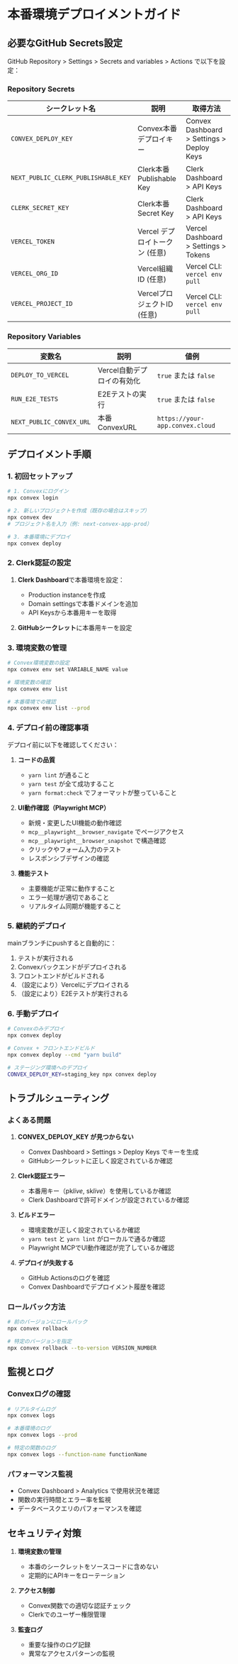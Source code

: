 # 本番環境デプロイメントガイド

## 必要なGitHub Secrets設定

GitHub Repository > Settings > Secrets and variables > Actions で以下を設定：

### **Repository Secrets**

| シークレット名                      | 説明                           | 取得方法                                  |
| ----------------------------------- | ------------------------------ | ----------------------------------------- |
| `CONVEX_DEPLOY_KEY`                 | Convex本番デプロイキー         | Convex Dashboard > Settings > Deploy Keys |
| `NEXT_PUBLIC_CLERK_PUBLISHABLE_KEY` | Clerk本番Publishable Key       | Clerk Dashboard > API Keys                |
| `CLERK_SECRET_KEY`                  | Clerk本番Secret Key            | Clerk Dashboard > API Keys                |
| `VERCEL_TOKEN`                      | Vercel デプロイトークン (任意) | Vercel Dashboard > Settings > Tokens      |
| `VERCEL_ORG_ID`                     | Vercel組織ID (任意)            | Vercel CLI: `vercel env pull`             |
| `VERCEL_PROJECT_ID`                 | VercelプロジェクトID (任意)    | Vercel CLI: `vercel env pull`             |

### **Repository Variables**

| 変数名                   | 説明                       | 値例                            |
| ------------------------ | -------------------------- | ------------------------------- |
| `DEPLOY_TO_VERCEL`       | Vercel自動デプロイの有効化 | `true` または `false`           |
| `RUN_E2E_TESTS`          | E2Eテストの実行            | `true` または `false`           |
| `NEXT_PUBLIC_CONVEX_URL` | 本番ConvexURL              | `https://your-app.convex.cloud` |

## デプロイメント手順

### 1. **初回セットアップ**

```bash
# 1. Convexにログイン
npx convex login

# 2. 新しいプロジェクトを作成（既存の場合はスキップ）
npx convex dev
# プロジェクト名を入力（例: next-convex-app-prod）

# 3. 本番環境にデプロイ
npx convex deploy
```

### 2. **Clerk認証の設定**

1. **Clerk Dashboard**で本番環境を設定：

   - Production instanceを作成
   - Domain settingsで本番ドメインを追加
   - API Keysから本番用キーを取得

2. **GitHubシークレット**に本番用キーを設定

### 3. **環境変数の管理**

```bash
# Convex環境変数の設定
npx convex env set VARIABLE_NAME value

# 環境変数の確認
npx convex env list

# 本番環境での確認
npx convex env list --prod
```

### 4. **デプロイ前の確認事項**

デプロイ前に以下を確認してください：

1. **コードの品質**

   - `yarn lint` が通ること
   - `yarn test` が全て成功すること
   - `yarn format:check` でフォーマットが整っていること

2. **UI動作確認（Playwright MCP）**

   - 新規・変更したUI機能の動作確認
   - `mcp__playwright__browser_navigate` でページアクセス
   - `mcp__playwright__browser_snapshot` で構造確認
   - クリックやフォーム入力のテスト
   - レスポンシブデザインの確認

3. **機能テスト**
   - 主要機能が正常に動作すること
   - エラー処理が適切であること
   - リアルタイム同期が機能すること

### 5. **継続的デプロイ**

mainブランチにpushすると自動的に：

1. テストが実行される
2. Convexバックエンドがデプロイされる
3. フロントエンドがビルドされる
4. （設定により）Vercelにデプロイされる
5. （設定により）E2Eテストが実行される

### 6. **手動デプロイ**

```bash
# Convexのみデプロイ
npx convex deploy

# Convex + フロントエンドビルド
npx convex deploy --cmd "yarn build"

# ステージング環境へのデプロイ
CONVEX_DEPLOY_KEY=staging_key npx convex deploy
```

## トラブルシューティング

### **よくある問題**

1. **CONVEX_DEPLOY_KEY が見つからない**

   - Convex Dashboard > Settings > Deploy Keys でキーを生成
   - GitHubシークレットに正しく設定されているか確認

2. **Clerk認証エラー**

   - 本番用キー（pk*live*, sk*live*）を使用しているか確認
   - Clerk Dashboardで許可ドメインが設定されているか確認

3. **ビルドエラー**

   - 環境変数が正しく設定されているか確認
   - `yarn test` と `yarn lint` がローカルで通るか確認
   - Playwright MCPでUI動作確認が完了しているか確認

4. **デプロイが失敗する**
   - GitHub Actionsのログを確認
   - Convex Dashboardでデプロイメント履歴を確認

### **ロールバック方法**

```bash
# 前のバージョンにロールバック
npx convex rollback

# 特定のバージョンを指定
npx convex rollback --to-version VERSION_NUMBER
```

## 監視とログ

### **Convexログの確認**

```bash
# リアルタイムログ
npx convex logs

# 本番環境のログ
npx convex logs --prod

# 特定の関数のログ
npx convex logs --function-name functionName
```

### **パフォーマンス監視**

- Convex Dashboard > Analytics で使用状況を確認
- 関数の実行時間とエラー率を監視
- データベースクエリのパフォーマンスを確認

## セキュリティ対策

1. **環境変数の管理**

   - 本番のシークレットをソースコードに含めない
   - 定期的にAPIキーをローテーション

2. **アクセス制御**

   - Convex関数での適切な認証チェック
   - Clerkでのユーザー権限管理

3. **監査ログ**
   - 重要な操作のログ記録
   - 異常なアクセスパターンの監視
